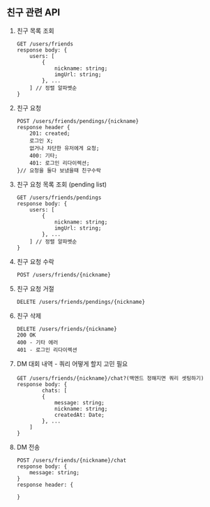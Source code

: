 ## 친구 관련 API
1. 친구 목록 조회
    ```tsx
    GET /users/friends
    response body: {
        users: [
            {
                nickname: string;
                imgUrl: string;
            }, ...
        ] // 정렬 알파벳순
    }
    ```
2. 친구 요청
    ```tsx
    POST /users/friends/pendings/{nickname}
    response header {
        201: created;
        로그인 X;
        없거나 차단한 유저에게 요청;
        400: 기타;
        401: 로그인 리다이렉션;
    }// 요청을 둘다 보냈을때 친구수락
    ```
3. 친구 요청 목록 조회 (pending list)
    ```tsx
    GET /users/friends/pendings
    response body: {
        users: [
            {
                nickname: string;
                imgUrl: string;
            }, ...
        ] // 정렬 알파벳순
    }
    ```
4. 친구 요청 수락
    ```tsx
    POST /users/friends/{nickname}
    ```
5. 친구 요청 거절
    ```tsx
    DELETE /users/friends/pendings/{nickname}
    ```
6. 친구 삭제
    ```tsx
    DELETE /users/friends/{nickname}
    200 OK
    400 - 기타 에러
    401 - 로그인 리다이렉션
    ```
7. DM 대회 내역 - 쿼리 어떻게 할지 고민 필요
    ```tsx
    GET /users/friends/{nickname}/chat?(백엔드 정해지면 쿼리 셋팅하기)
    response body: {
            chats: [
            {
                message: string;
                nickname: string;
                createdAt: Date;
            }, ...
        ]
    }
    ```
8. DM 전송
    ```tsx
    POST /users/friends/{nickname}/chat
    response body: {
        message: string;
    }
    response header: {

    }
    ```

